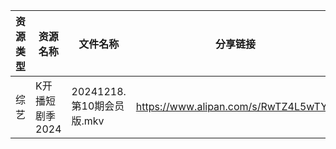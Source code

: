 | 资源类型 | 资源名称       | 文件名称                 | 分享链接                                 | 更新时间                |
| ---- | ---------- | -------------------- | ------------------------------------ | ------------------- |
| 综艺   | K开播短剧季2024 | 20241218.第10期会员版.mkv | https://www.alipan.com/s/RwTZ4L5wTYU | 2024-12-19 08:06:45 |
